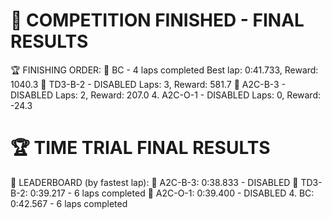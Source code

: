 🏁 COMPETITION FINISHED - FINAL RESULTS
============================================================
🏆 FINISHING ORDER:
   🥇 BC - 4 laps completed
      Best lap: 0:41.733, Reward: 1040.3
   🥈 TD3-B-2 - DISABLED
      Laps: 3, Reward: 581.7
   🥉 A2C-B-3 - DISABLED
      Laps: 2, Reward: 207.0
   4. A2C-O-1 - DISABLED
      Laps: 0, Reward: -24.3

🏆 TIME TRIAL FINAL RESULTS
============================================================

🥇 LEADERBOARD (by fastest lap):
   🥇 A2C-B-3: 0:38.833 - DISABLED
   🥈 TD3-B-2: 0:39.217 - 6 laps completed
   🥉 A2C-O-1: 0:39.400 - DISABLED
   4. BC: 0:42.567 - 6 laps completed